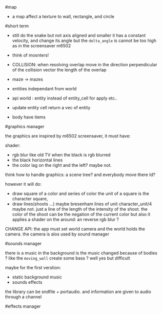 #map

* a map affect a texture to wall, rectangle, and circle

#short term

* still do the snake but not axis aligned and smaller
  it has a constant velocity, and change its angle but
  the `delta_angle` is cannot be too high
  as in the screensaver m6502

* think of mosnters!

* COLLISION: when resolving overlap move in the direction perpendicular
  of the collision vector the length of the overlap

* maze -> mazes
* entities independant from world

* api world : entity instead of entity\_cell for apply etc..
* update entity cell return a vec of entity
* body have items

#graphics manager

the graphics are inspired by m6502 screensaver, it must have:

shader:

* rgb blur like old TV when the black is rgb blurred
* the black horizontal lines
* the color lag on the right and the left? maybe not.

think how to handle graphics: a scene tree?
and everybody move there Id?

however it will do:

* draw square of a color and series of color
  the unit of a square is the character square,
* draw lines(shoots ...) maybe bresenham lines of unit character\_unit/4
  maybe not.
  just a line of the length of the intensity of the shoot.
  the color of the shoot can be the negation of the current color
  but also it applies a shader on the around: an reverse rgb blur ?

CHANGE API: the app must set world camera and the world holds the camera.
the camera is alos used by sound manager

#sounds manager

there is a music in the background
is the music changed because of bodies ?
like the `moving_wall` create some bass ?
well yes but difficult

maybe for the first verstion:

* static background music
* sounds effects

the library can be sndfile + portaudio.
and information are given to audio through a channel

#effects manager
